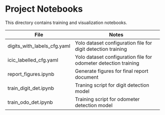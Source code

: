 # Project Notebooks

This directory contains training and visualization notebooks. 

|File|Notes|
|---|---|
| digits_with_labels_cfg.yaml | Yolo dataset configuration file for digit detection training|
| icic_labelled_cfg.yaml | Yolo dataset configuration file for odometer detection training |
|report_figures.ipynb | Generate figures for final report document|
|train_digit_det.ipynb | Traning script for digit detection model|
| train_odo_det.ipynb   | Training script for odometer detection model|

